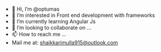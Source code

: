 - 👋 Hi, I’m @optumas
- 👀 I’m interested in  Front end development with frameworks
- 🌱 I’m currently learning  Angular Js
- 💞️ I’m looking to collaborate on ...
- 📫 How to reach me ...
-    Mail me at: shaikkarimulla915@outlook.com

<!---
optumas/optumas is a ✨ special ✨ repository because its `README.md` (this file) appears on your GitHub profile.
You can click the Preview link to take a look at your changes.
--->
